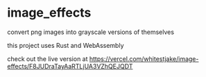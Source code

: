 # image_effects
convert png images into grayscale versions of themselves

this project uses Rust and WebAssembly

check out the live version at https://vercel.com/whitestjake/image-effects/F8JUDraTayAaRTLjUA3VZhQEJQDT
